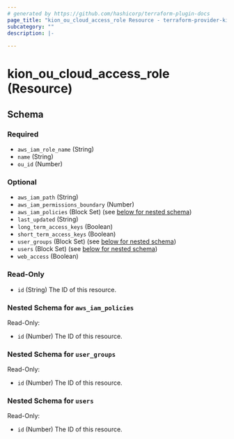 ```yaml
---
# generated by https://github.com/hashicorp/terraform-plugin-docs
page_title: "kion_ou_cloud_access_role Resource - terraform-provider-kion"
subcategory: ""
description: |-
  
---
```


# kion_ou_cloud_access_role (Resource)





<!-- schema generated by tfplugindocs -->
## Schema

### Required

- `aws_iam_role_name` (String)
- `name` (String)
- `ou_id` (Number)

### Optional

- `aws_iam_path` (String)
- `aws_iam_permissions_boundary` (Number)
- `aws_iam_policies` (Block Set) (see [below for nested schema](#nestedblock--aws_iam_policies))
- `last_updated` (String)
- `long_term_access_keys` (Boolean)
- `short_term_access_keys` (Boolean)
- `user_groups` (Block Set) (see [below for nested schema](#nestedblock--user_groups))
- `users` (Block Set) (see [below for nested schema](#nestedblock--users))
- `web_access` (Boolean)

### Read-Only

- `id` (String) The ID of this resource.

<a id="nestedblock--aws_iam_policies"></a>
### Nested Schema for `aws_iam_policies`

Read-Only:

- `id` (Number) The ID of this resource.


<a id="nestedblock--user_groups"></a>
### Nested Schema for `user_groups`

Read-Only:

- `id` (Number) The ID of this resource.


<a id="nestedblock--users"></a>
### Nested Schema for `users`

Read-Only:

- `id` (Number) The ID of this resource.


